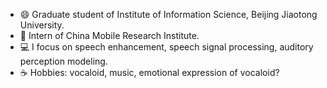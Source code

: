 - 😄 Graduate student of Institute of Information Science, Beijing Jiaotong University.
- 🌱 Intern of China Mobile Research Institute.
- 💻 I focus on speech enhancement, speech signal processing, auditory perception modeling.
- ☕ Hobbies: vocaloid, music, emotional expression of vocaloid? 
